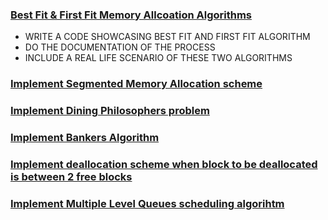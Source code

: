 ### [Best Fit & First Fit Memory Allcoation Algorithms](best_fit_and_first_fit.py)
- WRITE A CODE SHOWCASING BEST FIT AND FIRST FIT ALGORITHM  
- DO THE DOCUMENTATION OF THE PROCESS
- INCLUDE A REAL LIFE SCENARIO OF THESE TWO ALGORITHMS

### [Implement Segmented Memory Allocation scheme](segmented_memory_allocation.py)

### [Implement Dining Philosophers problem]()

### [Implement Bankers Algorithm](bankers_algorithm.py)

### [Implement deallocation scheme when block to be deallocated is between 2 free blocks](deallocation.py)

### [Implement Multiple Level Queues scheduling algorihtm](multiple_level_queue.py)
